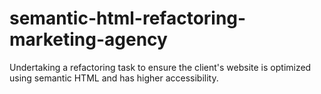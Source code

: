 # semantic-html-refactoring-marketing-agency

Undertaking a refactoring task to ensure the client's website is optimized using semantic HTML and has higher accessibility.
